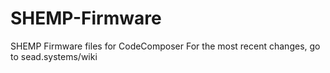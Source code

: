 SHEMP-Firmware
==============
SHEMP Firmware files for CodeComposer
For the most recent changes, go to sead.systems/wiki
